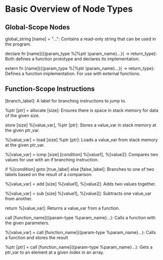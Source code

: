 # Basic Overview of Node Types

## Global-Scope Nodes

global_string [name] = "...": 
    Contains a read-only string that can be used in the program.

declare fn [name]({(param_type %|%ptr )param_name}...){ -> return_type}: 
    Both defines a function prototype and declares its implementation.

extern fn [name]({(param_type %|%ptr )param_name}...){ -> return_type}:
    Defines a function implementation. For use with external functions.

## Function-Scope Instructions

[branch_label]:
    A label for branching instructions to jump to.

%ptr [ptr] = allocate [size]:
    Ensures there is space in stack memory for data of the given size.

store [size] %[value_var], %ptr [ptr]:
    Stores a value_var in stack memory at the given ptr_var.

%[value_var] = load [size] %ptr [ptr]:
    Loads a value_var from stack memory at the given ptr_var.

%[value_var] = icmp [size] [condition] %[value1], %[value2]:
    Compares two values for use with an if branching instruction.

if %[condition] goto [true_label] else [false_label]:
    Branches to one of two labels based on the result of a comparison.

%[value_var] = add [size] %[value1], %[value2]:
    Adds two values together.

%[value_var] = sub [size] %[value1], %[value2]:
    Subtracts one value_var from another.

return %[value_var]:
    Returns a value_var from a function.

call [function_name]({param-type %param_name}...):
    Calls a function with the given parameters.

%[value_var] = call [function_name]({param-type %param_name}...):
    Calls a function and stores the result

%ptr [ptr] = call [function_name]({param-type %param_name}...):
    Gets a ptr_var to an element at a given index in an array.